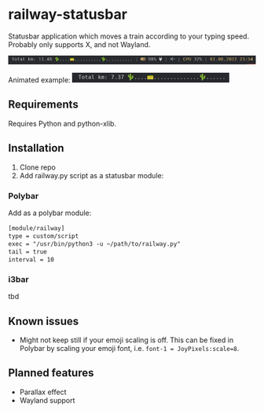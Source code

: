 # railway-statusbar
Statusbar application which moves a train according to your typing speed.
Probably only supports X, and not Wayland.

![Illustration of the application in a statusbar](images/status.png)

Animated example:
![Animated illustration of the application](images/animated.gif) 

## Requirements
Requires Python and python-xlib.


## Installation

1. Clone repo
2. Add railway.py script as a statusbar module:

### Polybar
Add as a polybar module:
```
[module/railway]
type = custom/script
exec = "/usr/bin/python3 -u ~/path/to/railway.py"
tail = true
interval = 10
```

### i3bar
tbd


## Known issues
- Might not keep still if your emoji scaling is off. This can be fixed in Polybar by scaling your emoji font, i.e. `font-1 = JoyPixels:scale=8`.


## Planned features
- Parallax effect
- Wayland support
